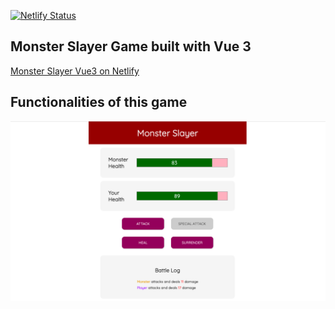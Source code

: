 [![Netlify Status](https://api.netlify.com/api/v1/badges/b9eef9bd-17fd-447d-91b4-d43d94bb3a94/deploy-status)](https://app.netlify.com/sites/monster-slayer-vue3/deploys)

## Monster Slayer Game built with Vue 3
[Monster Slayer Vue3 on Netlify](https://monster-slayer-vue3.netlify.app/)

## Functionalities of this game
![Monster Slayer Functionalities Screenshot](./src/assets/monster-slayer-shot.png)